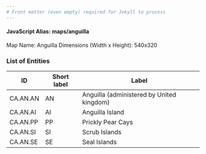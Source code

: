 ```yaml
---
# Front matter (even empty) required for Jekyll to process
---
```


#### JavaScript Alias: maps/anguilla

Map Name: Anguilla
Dimensions (Width x Height): 540x320

### List of Entities

| ID       | Short label | Label                                     |
| -------- | ----------- | ----------------------------------------- |
| CA.AN.AN | AN          | Anguilla (administered by United kingdom) |
| CA.AN.AI | AI          | Anguilla Island                           |
| CA.AN.PP | PP          | Prickly Pear Cays                         |
| CA.AN.SI | SI          | Scrub Islands                             |
| CA.AN.SE | SE          | Seal Islands                              |
